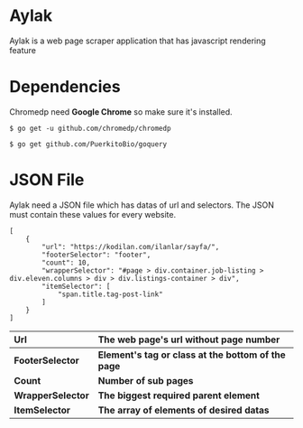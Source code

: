 # Aylak
Aylak is a web page scraper application that has javascript rendering feature

# Dependencies
Chromedp need **Google Chrome** so make sure it's installed.
```
$ go get -u github.com/chromedp/chromedp

$ go get github.com/PuerkitoBio/goquery
```

# JSON File
Aylak need a JSON file which has datas of url and selectors. The JSON must contain these values for every website.

``` 
[
    {
        "url": "https://kodilan.com/ilanlar/sayfa/",
        "footerSelector": "footer",
        "count": 10,
        "wrapperSelector": "#page > div.container.job-listing > div.eleven.columns > div > div.listings-container > div",
        "itemSelector": [
            "span.title.tag-post-link"
        ]
    }
]
```

|Url  | The web page's url without page number |
| :------------- | :------------- |
| **FooterSelector** |**Element's tag or class at the bottom of the page** |
| **Count** | **Number of sub pages** |
| **WrapperSelector** | **The biggest required parent element** |
| **ItemSelector** | **The array of elements of desired datas** |
